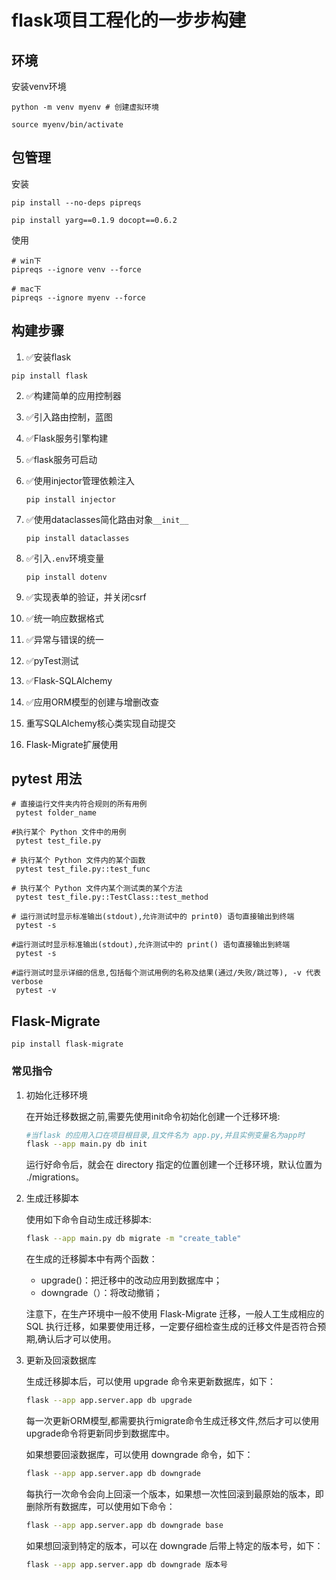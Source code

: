 # flask项目工程化的一步步构建

## 环境

安装venv环境

```shell
python -m venv myenv # 创建虚拟环境

source myenv/bin/activate

```

## 包管理

安装

```
pip install --no-deps pipreqs

pip install yarg==0.1.9 docopt==0.6.2
```

使用

```
# win下
pipreqs --ignore venv --force

# mac下
pipreqs --ignore myenv --force
```

## 构建步骤

1. ✅安装flask

```
pip install flask
```

2. ✅构建简单的应用控制器

3. ✅引入路由控制，蓝图

4. ✅Flask服务引擎构建

5. ✅flask服务可启动

6. ✅使用injector管理依赖注入

   ```
   pip install injector
   ```

7. ✅使用dataclasses简化路由对象`__init__`

   ```
   pip install dataclasses
   ```

8. ✅引入`.env`环境变量

   ```
   pip install dotenv
   ```

9. ✅实现表单的验证，并关闭csrf

10. ✅统一响应数据格式

11. ✅异常与错误的统一

12. ✅pyTest测试

13. ✅Flask-SQLAlchemy

14. ✅应用ORM模型的创建与增删改查

15. 重写SQLAlchemy核心类实现自动提交

16.  Flask-Migrate扩展使用



## pytest 用法

```shell
# 直接运行文件夹内符合规则的所有用例
 pytest folder_name
 
#执行某个 Python 文件中的用例
 pytest test_file.py
 
# 执行某个 Python 文件内的某个函数
 pytest test_file.py::test_func
 
# 执行某个 Python 文件内某个测试类的某个方法
 pytest test_file.py::TestClass::test_method
 
# 运行测试时显示标准输出(stdout),允许测试中的 print0) 语句直接输出到终端
 pytest -s
 
#运行测试时显示标准输出(stdout),允许测试中的 print() 语句直接输出到終端
 pytest -s
 
#运行测试时显示详细的信息,包括每个测试用例的名称及结果(通过/失败/跳过等), -v 代表 verbose
 pytest -v
```

## Flask-Migrate 

```shell
pip install flask-migrate
```

### 常见指令

1. 初始化迁移环境

   在开始迁移数据之前,需要先使用init命令初始化创建一个迁移环境:

   ```bash
   #当flask 的应用入口在项目根目录,且文件名为 app.py,并且实例变量名为app时 
   flask --app main.py db init
   ```

   运行好命令后，就会在 directory 指定的位置创建一个迁移环境，默认位置为 ./migrations。

2. 生成迁移脚本

   使用如下命令自动生成迁移脚本:

   ```bash
   flask --app main.py db migrate -m "create_table"
   ```

   在生成的迁移脚本中有两个函数：

   - upgrade()：把迁移中的改动应用到数据库中；
   - downgrade（）：将改动撤销；

   注意下，在生产环境中一般不使用 Flask-Migrate 迁移，一般人工生成相应的 SQL 执行迁移，如果要使用迁移，一定要仔细检查生成的迁移文件是否符合预期,确认后才可以使用。

3. 更新及回滚数据库

   生成迁移脚本后，可以使用 upgrade 命令来更新数据库，如下：

   ```bash
   flask --app app.server.app db upgrade
   ```

   每一次更新ORM模型,都需要执行migrate命令生成迁移文件,然后才可以使用upgrade命令将更新同步到数据库中。

   如果想要回滚数据库，可以使用 downgrade 命令，如下：

   ```bash
   flask --app app.server.app db downgrade
   ```

   每执行一次命令会向上回滚一个版本，如果想一次性回滚到最原始的版本，即删除所有数据库，可以使用如下命令：

   ```bash
   flask --app app.server.app db downgrade base
   ```

   如果想回滚到特定的版本，可以在 downgrade 后带上特定的版本号，如下：

   ```bash
   flask --app app.server.app db downgrade 版本号
   ```
